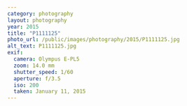 ```yaml
---
category: photography
layout: photography
year: 2015
title: "P1111125"
photo_url: /public/images/photography/2015/P1111125.jpg
alt_text: P1111125.jpg
exif:
  camera: Olympus E-PL5
  zoom: 14.0 mm
  shutter_speed: 1/60
  aperture: f/3.5
  iso: 200
  taken: January 11, 2015
---
```

